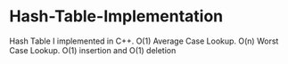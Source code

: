 # Hash-Table-Implementation
Hash Table I implemented in C++. O(1) Average Case Lookup. O(n) Worst Case Lookup. O(1) insertion and O(1) deletion
